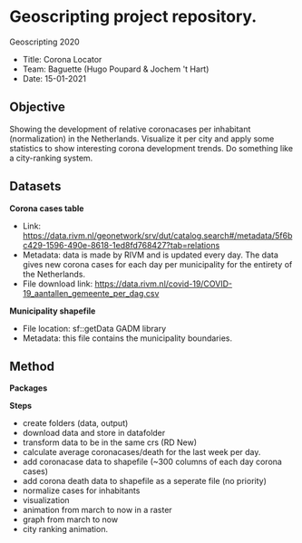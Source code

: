 # Geoscripting project repository.
Geoscripting 2020 
- Title: Corona Locator
- Team: Baguette (Hugo Poupard & Jochem 't Hart)
- Date: 15-01-2021

## Objective
Showing the development of relative coronacases per inhabitant (normalization) in the Netherlands. Visualize it per city and apply some statistics to show interesting corona development trends. Do something like a city-ranking system.

## Datasets
**Corona cases table**
- Link: https://data.rivm.nl/geonetwork/srv/dut/catalog.search#/metadata/5f6bc429-1596-490e-8618-1ed8fd768427?tab=relations
- Metadata: data is made by RIVM and is updated every day. The data gives new corona cases for each day per municipality for the entirety of the Netherlands.
- File download link: https://data.rivm.nl/covid-19/COVID-19_aantallen_gemeente_per_dag.csv

**Municipality shapefile**
- File location: sf::getData GADM library
- Metadata: this file contains the municipality boundaries.

## Method
**Packages**


**Steps**
- create folders (data, output)
- download data and store in datafolder
- transform data to be in the same crs (RD New)
- calculate average coronacases/death for the last week per day.
- add coronacase data to shapefile (~300 columns of each day corona cases)
- add corona death data to shapefile as a seperate file (no priority)
- normalize cases for inhabitants
- visualization
- animation from march to now in a raster
- graph from march to now
- city ranking animation.
